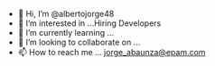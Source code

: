 - 👋 Hi, I’m @albertojorge48
- 👀 I’m interested in ...Hiring Developers
- 🌱 I’m currently learning ... 
- 💞️ I’m looking to collaborate on ... 
- 📫 How to reach me ... jorge_abaunza@epam.com

<!---
albertojorge48/albertojorge48 is a ✨ special ✨ repository because its `README.md` (this file) appears on your GitHub profile.
You can click the Preview link to take a look at your changes.
--->
